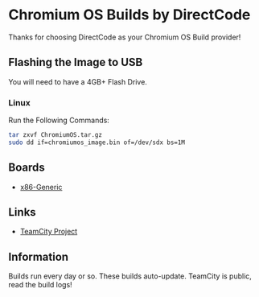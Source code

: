 # Chromium OS Builds by DirectCode

Thanks for choosing DirectCode as your Chromium OS Build provider!

## Flashing the Image to USB

You will need to have a 4GB+ Flash Drive.

### Linux

Run the Following Commands:
```bash
tar zxvf ChromiumOS.tar.gz
sudo dd if=chromiumos_image.bin of=/dev/sdx bs=1M
```
## Boards

- [x86-Generic](http://chromiumos.directcode.org/builds/x86-generic/)

## Links

- [TeamCity Project](http://ci.directcode.org/project.html?projectId=ChromiumOS&tab=projectOverview&guest=1)

## Information

Builds run every day or so. These builds auto-update. TeamCity is public, read the build logs!
